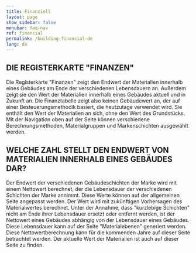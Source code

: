```yaml
---
title: Finanziell
layout: page
show_sidebar: false
menubar: faq-nav
ref: financial
permalink: /building-financial-de
lang: de
---
```


## DIE REGISTERKARTE "FINANZEN"
Die Registerkarte "Finanzen" zeigt den Endwert der Materialien innerhalb eines Gebäudes am Ende der verschiedenen Lebensdauern an. Außerdem zeigt sie den Wert der Materialien innerhalb eines Gebäudes aktuell und in Zukunft an. Die Finanztabelle zeigt also keinen Gebäudewert an, der auf einer Besteuerungsmethodik basiert, die heutzutage verwendet wird. Sie enthält den Wert der Materialien an sich, ohne den Wert des Grundstücks. Mit der Navigation oben auf der Seite können verschiedene Berechnungsmethoden, Materialgruppen und Markenschichten ausgewählt werden.

## WELCHE ZAHL STELLT DEN ENDWERT VON MATERIALIEN INNERHALB EINES GEBÄUDES DAR?
Der Endwert der verschiedenen Gebäudeschichten der Marke wird mit einem Nettowert berechnet, der die Lebensdauer der verschiedenen Schichten der Marke annimmt. Diese Werte können auf der allgemeinen Seite angepasst werden. Der Wert wird mit zukünftigen Vorhersagen des Materialwertes berechnet. Unter der Annahme, dass "kurzlebige Schichten" nicht am Ende ihrer Lebensdauer ersetzt oder entfernt werden, ist der Nettowert eines Gebäudes abhängig von der Lebensdauer eines Gebäudes. Diese Lebensdauer kann auf der Seite "Materialebenen" generiert werden. Diese Nettowertberechnung kann für die kommenden Jahre auf dieser Seite betrachtet werden. Der aktuelle Wert der Materialien ist auch auf dieser Seite zu finden.
